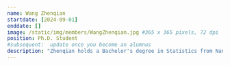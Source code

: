 ```yaml
---
name: Wang Zhenqian
startdate: [2024-09-01]
enddate: []
image: /static/img/members/WangZhenqian.jpg #365 x 365 pixels, 72 dpi
position: Ph.D. Student
#subsequent:  update once you become an alumnus
description: "Zhenqian holds a Bachelor's degree in Statistics from Nanjing Agricultural University and a Master's degree in Epidemiology and Health Statistics from Sun Yat-sen University. He is currently focused on developing network-based GWAS methods to identify the allelic networks of disorders and utilizing these genetic biomarkers to subtype diseases."
---
```

